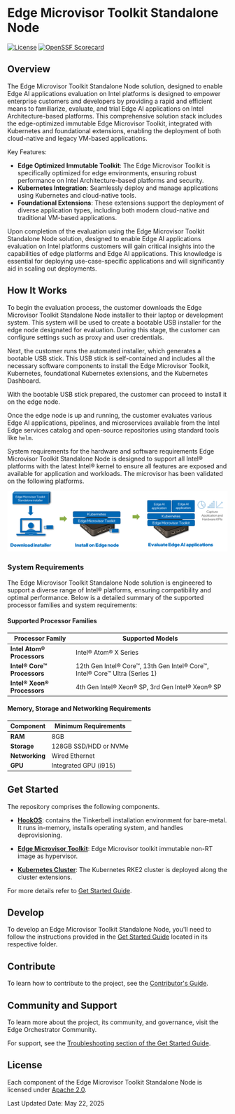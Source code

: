 # Edge Microvisor Toolkit Standalone Node

[![License](https://img.shields.io/badge/License-Apache%202.0-blue.svg)](https://opensource.org/licenses/Apache-2.0)
[![OpenSSF Scorecard](https://api.scorecard.dev/projects/github.com/open-edge-platform/edge-microvisor-toolkit-standalone-node/badge)](https://scorecard.dev/viewer/?uri=github.com/open-edge-platform/edge-microvisor-toolkit-standalone-node)

## Overview

The Edge Microvisor Toolkit Standalone Node solution, designed to enable Edge AI applications evaluation on Intel platforms is designed to empower enterprise customers and developers by providing a rapid and efficient means to familiarize, evaluate, and trial Edge AI applications on Intel Architecture-based platforms. This comprehensive solution stack includes the edge-optimized immutable Edge Microvisor Toolkit,
integrated with Kubernetes and foundational extensions, enabling the deployment of both cloud-native and legacy VM-based applications.

Key Features:

- **Edge Optimized Immutable Toolkit**: The Edge Microvisor Toolkit is specifically optimized for edge environments, ensuring robust performance on Intel Architecture-based platforms and security.
- **Kubernetes Integration**: Seamlessly deploy and manage applications using Kubernetes and cloud-native tools.
- **Foundational Extensions**: These extensions support the deployment of diverse application types, including both modern cloud-native and traditional VM-based applications.

Upon completion of the evaluation using the Edge Microvisor Toolkit Standalone Node solution, designed to enable Edge AI applications evaluation on Intel platforms customers will gain critical insights into the capabilities of edge platforms and Edge AI applications. This knowledge is essential for deploying use-case-specific applications and will significantly aid in scaling out deployments.

## How It Works

To begin the evaluation process, the customer downloads the Edge Microvisor Toolkit Standalone Node installer to their laptop or development system. This system will be used to create a bootable USB installer for the edge node designated for evaluation. During this stage, the customer can configure settings such as proxy and user credentials.

Next, the customer runs the automated installer, which generates a bootable USB stick. This USB stick is self-contained and includes all the necessary software components to install the Edge Microvisor Toolkit, Kubernetes, foundational Kubernetes extensions, and the Kubernetes Dashboard.

With the bootable USB stick prepared, the customer can proceed to install it on the edge node.

Once the edge node is up and running, the customer evaluates various Edge AI applications, pipelines, and microservices available from the Intel Edge services catalog and open-source repositories using standard tools like `helm`.

System requirements for the hardware and software requirements Edge Microvisor Toolkit Standalone Node is designed to support all Intel® platforms with the latest Intel® kernel to ensure all features are exposed and available for application and workloads. The microvisor has been validated on the following platforms.

![How it works](standalone-node/images/howitworks.png)  

### System Requirements

The Edge Microvisor Toolkit Standalone Node solution is engineered to support a diverse range of Intel® platforms, ensuring compatibility and optimal performance. Below is a detailed summary of the supported processor families and system requirements:

#### Supported Processor Families

| Processor Family            | Supported Models                                                                |
|-----------------------------|---------------------------------------------------------------------------------|
| **Intel Atom® Processors**  | Intel® Atom® X Series                                                           |
| **Intel® Core™ Processors** | 12th Gen Intel® Core™, 13th Gen Intel® Core™, Intel® Core™ Ultra (Series 1)     |
| **Intel® Xeon® Processors** | 4th Gen Intel® Xeon® SP, 3rd Gen Intel® Xeon® SP                                |

#### Memory, Storage and Networking Requirements

| Component      | Minimum Requirements           |
|----------------|--------------------------------|
| **RAM**        | 8GB                            |
| **Storage**    | 128GB SSD/HDD or NVMe          |
| **Networking** | Wired Ethernet                 |
| **GPU**        | Integrated GPU (i915)          |

## Get Started

The repository comprises the following components.

* [**HookOS**](standalone-node/hook_os/): contains the Tinkerbell installation environment for bare-metal. It runs in-memory, installs operating system, and handles deprovisioning.

* [**Edge Microvisor Toolkit**](standalone-node/host_os/): Edge Microvisor toolkit immutable non-RT image as  hypervisor.

* [**Kubernetes Cluster**](standalone-node/cluster_installers): The Kubernetes RKE2 cluster is deployed along the cluster extensions.

For more details refer to [Get Started Guide](standalone-node/docs/user-guide/Get-Started-Guide.md).

## Develop

To develop an Edge Microvisor Toolkit Standalone Node, you'll need to follow the instructions provided in the [Get Started Guide](standalone-node/docs/user-guide/Get-Started-Guide.md) located in its respective folder.

## Contribute

To learn how to contribute to the project, see the [Contributor's Guide](standalone-node/docs/contribution.md).

## Community and Support

To learn more about the project, its community, and governance, visit the Edge Orchestrator Community.

For support, see the [Troubleshooting section of the Get Started Guide](standalone-node/docs/user-guide/Get-Started-Guide.md#troubleshooting).

## License

Each component of the Edge Microvisor Toolkit Standalone Node is licensed under [Apache 2.0][apache-license].

Last Updated Date: May 22, 2025

[apache-license]: https://www.apache.org/licenses/LICENSE-2.0
